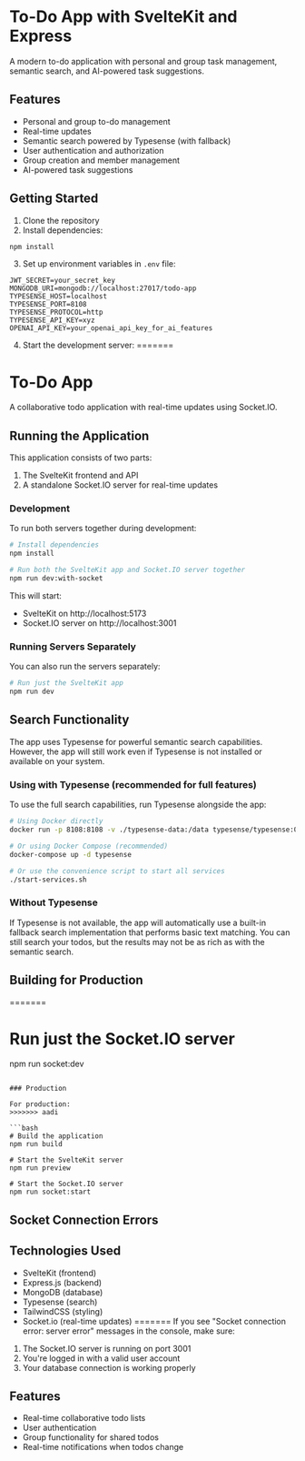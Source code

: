 
# To-Do App with SvelteKit and Express

A modern to-do application with personal and group task management, semantic search, and AI-powered task suggestions.

## Features

- Personal and group to-do management
- Real-time updates
- Semantic search powered by Typesense (with fallback)
- User authentication and authorization
- Group creation and member management
- AI-powered task suggestions

## Getting Started

1. Clone the repository
2. Install dependencies:

```bash
npm install
```

3. Set up environment variables in `.env` file:

```
JWT_SECRET=your_secret_key
MONGODB_URI=mongodb://localhost:27017/todo-app
TYPESENSE_HOST=localhost
TYPESENSE_PORT=8108
TYPESENSE_PROTOCOL=http
TYPESENSE_API_KEY=xyz
OPENAI_API_KEY=your_openai_api_key_for_ai_features
```

4. Start the development server:
=======
# To-Do App

A collaborative todo application with real-time updates using Socket.IO.

## Running the Application

This application consists of two parts:

1. The SvelteKit frontend and API
2. A standalone Socket.IO server for real-time updates

### Development

To run both servers together during development:

```bash
# Install dependencies
npm install

# Run both the SvelteKit app and Socket.IO server together
npm run dev:with-socket
```

This will start:

- SvelteKit on http://localhost:5173
- Socket.IO server on http://localhost:3001

### Running Servers Separately

You can also run the servers separately:


```bash
# Run just the SvelteKit app
npm run dev

```

## Search Functionality

The app uses Typesense for powerful semantic search capabilities. However, the app will still work even if Typesense is not installed or available on your system.

### Using with Typesense (recommended for full features)

To use the full search capabilities, run Typesense alongside the app:

```bash
# Using Docker directly
docker run -p 8108:8108 -v ./typesense-data:/data typesense/typesense:0.25.1 --data-dir /data --api-key=xyz --enable-cors

# Or using Docker Compose (recommended)
docker-compose up -d typesense

# Or use the convenience script to start all services
./start-services.sh
```

### Without Typesense

If Typesense is not available, the app will automatically use a built-in fallback search implementation that performs basic text matching. You can still search your todos, but the results may not be as rich as with the semantic search.

## Building for Production
=======

# Run just the Socket.IO server
npm run socket:dev
```

### Production

For production:
>>>>>>> aadi

```bash
# Build the application
npm run build

# Start the SvelteKit server
npm run preview

# Start the Socket.IO server
npm run socket:start
```

## Socket Connection Errors

## Technologies Used

- SvelteKit (frontend)
- Express.js (backend)
- MongoDB (database)
- Typesense (search)
- TailwindCSS (styling)
- Socket.io (real-time updates)
=======
If you see "Socket connection error: server error" messages in the console, make sure:

1. The Socket.IO server is running on port 3001
2. You're logged in with a valid user account
3. Your database connection is working properly

## Features

- Real-time collaborative todo lists
- User authentication
- Group functionality for shared todos
- Real-time notifications when todos change

